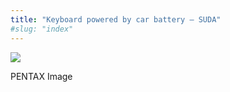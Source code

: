 ```yaml
---
title: "Keyboard powered by car battery – SUDA"
#slug: "index"
---
```


[![](/wp-content/2011/12/71-300x225.jpg)](/wp-content/2011/12/71.jpg)

PENTAX Image